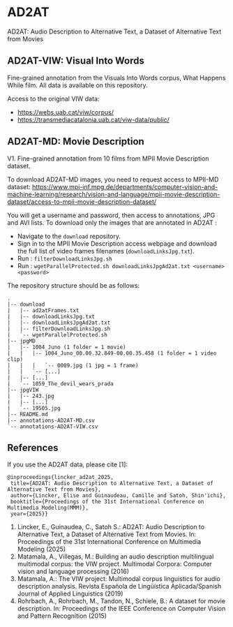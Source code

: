 # AD2AT 

AD2AT: Audio Description to Alternative Text, a Dataset of Alternative Text from Movies

## AD2AT-VIW: Visual Into Words

Fine-grained annotation from the Visuals Into Words corpus, What Happens While film.
All data is available on this repository.

Access to the original VIW data: 
- https://webs.uab.cat/viw/corpus/
- https://transmediacatalonia.uab.cat/viw-data/public/

## AD2AT-MD: Movie Description

V1. Fine-grained annotation from 10 films from MPII Movie Description dataset.

To download AD2AT-MD images, you need to request access to MPII-MD dataset:
https://www.mpi-inf.mpg.de/departments/computer-vision-and-machine-learning/research/vision-and-language/mpii-movie-description-dataset/access-to-mpii-movie-description-dataset/

You will get a username and password, then access to annotations, JPG and AVI lists. To download only the images that are annotated in AD2AT :
- Navigate to the `download` repository.
- Sign in to the MPII Movie Description access webpage and download the full list of video frames filenames (`downloadLinksJpg.txt`).
- Run : `filterDownloadLinksJpg.sh`
- Run : `wgetParallelProtected.sh downloadLinksJpgAd2at.txt <username> <password>`

The repository structure should be as follows:

```
.
|-- download
|   |-- ad2atFrames.txt
|   |-- downloadLinksJpg.txt
|   |-- downloadLinksJpgAd2at.txt
|   |-- filterDownloadLinksJpg.sh
|   `-- wgetParallelProtected.sh
|-- jpgMD
|   |-- 1004_Juno (1 folder = 1 movie)
|   |   |-- 1004_Juno_00.00.32.849-00.00.35.458 (1 folder = 1 video clip)
|   |   |   `-- 0009.jpg (1 jpg = 1 frame)
|   |   `-- [...]
|   |-- [...]
|   `-- 1059_The_devil_wears_prada
|-- jpgVIW
|   |-- 243.jpg
|   |-- [...]
|   `-- 19505.jpg
|-- README.md
|-- annotations-AD2AT-MD.csv
`-- annotations-AD2AT-VIW.csv
```

## References

If you use the AD2AT data, please cite [1]:

```
@inproceedings{lincker_ad2at_2025,
 title={AD2AT: Audio Description to Alternative Text, a Dataset of Alternative Text from Movies},
 author={Lincker, Elise and Guinaudeau, Camille and Satoh, Shin'ichi},
 booktitle={Proceedings of the 31st International Conference on Multimedia Modeling(MMM)},
 year={2025}}
```

1. Lincker, E., Guinaudea, C., Satoh S.: AD2AT: Audio Description to Alternative Text, a Dataset of Alternative Text from Movies. In: Proceedings of the 31st International Conference on Multimedia Modeling (2025)
2. Matamala, A., Villegas, M.: Building an audio description multilingual multimodal corpus: the VIW project. Multimodal Corpora: Computer vision and language processing (2016)
3. Matamala, A.: The VIW project: Multimodal corpus linguistics for audio description analysis. Revista Española de Lingüística Aplicada/Spanish Journal of Applied Linguistics (2019)
4. Rohrbach, A., Rohrbach, M., Tandon, N., Schiele, B.: A dataset for movie description. In: Proceedings of the IEEE Conference on Computer Vision and Pattern Recognition (2015)